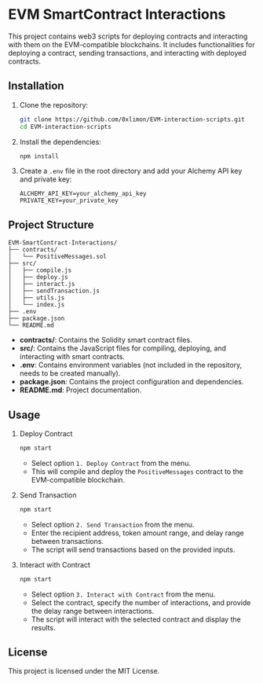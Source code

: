 
# EVM SmartContract Interactions

This project contains web3 scripts for deploying contracts and interacting with them on the EVM-compatible blockchains. It includes functionalities for deploying a contract, sending transactions, and interacting with deployed contracts.

## Installation

1. Clone the repository:

    ```bash
    git clone https://github.com/0xlimon/EVM-interaction-scripts.git
    cd EVM-interaction-scripts
    ```

2. Install the dependencies:

    ```bash
    npm install
    ```

3. Create a `.env` file in the root directory and add your Alchemy API key and private key:

    ```env
    ALCHEMY_API_KEY=your_alchemy_api_key
    PRIVATE_KEY=your_private_key
    ```

## Project Structure

```
EVM-SmartContract-Interactions/
├── contracts/
│   └── PositiveMessages.sol
├── src/
│   ├── compile.js
│   ├── deploy.js
│   ├── interact.js
│   ├── sendTransaction.js
│   ├── utils.js
│   └── index.js
├── .env
├── package.json
└── README.md
```

- **contracts/**: Contains the Solidity smart contract files.
- **src/**: Contains the JavaScript files for compiling, deploying, and interacting with smart contracts.
- **.env**: Contains environment variables (not included in the repository, needs to be created manually).
- **package.json**: Contains the project configuration and dependencies.
- **README.md**: Project documentation.

## Usage

1. Deploy Contract

    ```bash
    npm start
    ```

    - Select option `1. Deploy Contract` from the menu.
    - This will compile and deploy the `PositiveMessages` contract to the EVM-compatible blockchain.

2. Send Transaction

    ```bash
    npm start
    ```

    - Select option `2. Send Transaction` from the menu.
    - Enter the recipient address, token amount range, and delay range between transactions.
    - The script will send transactions based on the provided inputs.

3. Interact with Contract

    ```bash
    npm start
    ```

    - Select option `3. Interact with Contract` from the menu.
    - Select the contract, specify the number of interactions, and provide the delay range between interactions.
    - The script will interact with the selected contract and display the results.

## License

This project is licensed under the MIT License.
